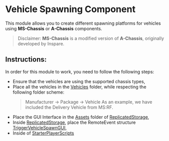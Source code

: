 # Vehicle Spawning Component
This module allows you to create different spawning platforms for vehicles using **MS-Chassis** or **A-Chassis** components.
> Disclaimer: **MS-Chassis** is a modified version of **A-Chassis**, originally developed by Inspare.

## Instructions:
In order for this module to work, you need to follow the following steps:
- Ensure that the vehicles are using the supported chassis types,
- Place all the vehicles in the [Vehicles](ReplicatedStorage/Vehicles) folder, while respecting the following folder scheme:
    > Manufacturer -> Package -> Vehicle
    > As an example, we have included the Delivery Vehicle from MS:RF.
- Place the GUI Interface in the [Assets](ReplicatedStorage/Assets) folder of [ReplicatedStorage](ReplicatedStorage),
- Inside [ReplicatedStorage](ReplicatedStorage), place the RemoteEvent structure [TriggerVehicleSpawnGUI](ReplicatedStorage/TriggerVehicleSpawnGUI),
- Inside of [StarterPlayerScripts](StarterPlayer/StarterPlayerScripts/)